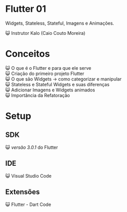 # Flutter 01 
Widgets, Stateless, Stateful, Imagens e Animações.

😺 Instrutor Kalo (Caio Couto Moreira)

# Conceitos
😺 O que é o Flutter e para que ele serve <br />
😺 Criação do primeiro projeto Flutter <br />
😺 O que são Widgets -> como categorizar e manipular <br />
😺 Stateless e Stateful Widgets e suas diferenças <br />
😺 Adicionar Imagens e Widgets animados <br />
😺 Importância da Refatoração

# Setup 

## SDK
😺 *versão 3.0.1* do Flutter

## IDE
😺 Visual Studio Code

## Extensões
😺 Flutter - Dart Code
